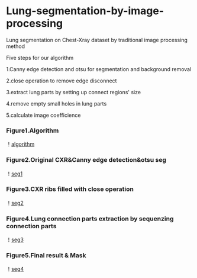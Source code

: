 # Lung-segmentation-by-image-processing 
Lung segmentation on Chest-Xray dataset by traditional image processing method

Five steps for our algorithm

1.Canny edge detection and otsu for segmentation and background removal

2.close operation to remove edge disconnect

3.extract lung parts by setting up connect regions' size

4.remove empty small holes in lung parts

5.calculate image coefficience  
### Figure1.Algorithm  
！[algorithm](https://github.com/Chopper-233/Lung-segmentation-by-image-processing/blob/main/algorithm.png)  
### Figure2.Original CXR&Canny edge detection&otsu seg  
！[seg1](https://github.com/Chopper-233/Lung-segmentation-by-image-processing/blob/main/seg1.png)  
### Figure3.CXR ribs filled with close operation  
！[seg2](https://github.com/Chopper-233/Lung-segmentation-by-image-processing/blob/main/seg2.png)  
### Figure4.Lung connection parts extraction by sequenzing connection parts  
！[seg3](https://github.com/Chopper-233/Lung-segmentation-by-image-processing/blob/main/seg3.png)  
### Figure5.Final result & Mask  
！[seg4](https://github.com/Chopper-233/Lung-segmentation-by-image-processing/blob/main/seg4.png)
